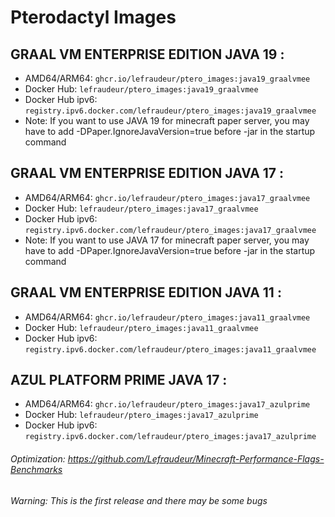 # Pterodactyl Images
## GRAAL VM ENTERPRISE EDITION JAVA 19 :
- AMD64/ARM64: `ghcr.io/lefraudeur/ptero_images:java19_graalvmee`
- Docker Hub: `lefraudeur/ptero_images:java19_graalvmee`
- Docker Hub ipv6: `registry.ipv6.docker.com/lefraudeur/ptero_images:java19_graalvmee`
- Note: If you want to use JAVA 19 for minecraft paper server, you may have to add -DPaper.IgnoreJavaVersion=true before -jar in the startup command

## GRAAL VM ENTERPRISE EDITION JAVA 17 :
- AMD64/ARM64: `ghcr.io/lefraudeur/ptero_images:java17_graalvmee`
- Docker Hub: `lefraudeur/ptero_images:java17_graalvmee`
- Docker Hub ipv6: `registry.ipv6.docker.com/lefraudeur/ptero_images:java17_graalvmee`
- Note: If you want to use JAVA 17 for minecraft paper server, you may have to add -DPaper.IgnoreJavaVersion=true before -jar in the startup command

## GRAAL VM ENTERPRISE EDITION JAVA 11 :
- AMD64/ARM64: `ghcr.io/lefraudeur/ptero_images:java11_graalvmee`
- Docker Hub: `lefraudeur/ptero_images:java11_graalvmee`
- Docker Hub ipv6: `registry.ipv6.docker.com/lefraudeur/ptero_images:java11_graalvmee`


## AZUL PLATFORM PRIME JAVA 17 :
- AMD64/ARM64: `ghcr.io/lefraudeur/ptero_images:java17_azulprime`
- Docker Hub: `lefraudeur/ptero_images:java17_azulprime`
- Docker Hub ipv6: `registry.ipv6.docker.com/lefraudeur/ptero_images:java17_azulprime`

###### Optimization: https://github.com/Lefraudeur/Minecraft-Performance-Flags-Benchmarks
###### Warning: This is the first release and there may be some bugs
